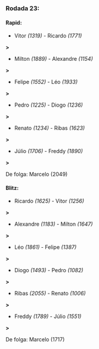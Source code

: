 ### Rodada 23:

#### Rapid:

* Vitor *(1319)*     -     Ricardo *(1771)*

 **>** 
* Milton *(1889)*     -     Alexandre *(1154)*

 **>** 
* Felipe *(1552)*     -     Léo *(1933)*

 **>** 
* Pedro *(1225)*     -     Diogo *(1236)*

 **>** 
* Renato *(1234)*     -     Ribas *(1623)*

 **>** 
* Júlio *(1706)*     -     Freddy *(1890)*

 **>** 

De folga: Marcelo (2049)

#### Blitz:

* Ricardo *(1625)*     -     Vitor *(1256)*

 **>** 
* Alexandre *(1183)*     -     Milton *(1647)*

 **>** 
* Léo *(1861)*     -     Felipe *(1387)*

 **>** 
* Diogo *(1493)*     -     Pedro *(1082)*

 **>** 
* Ribas *(2055)*     -     Renato *(1006)*

 **>** 
* Freddy *(1789)*     -     Júlio *(1551)*

 **>** 

De folga: Marcelo (1717)

